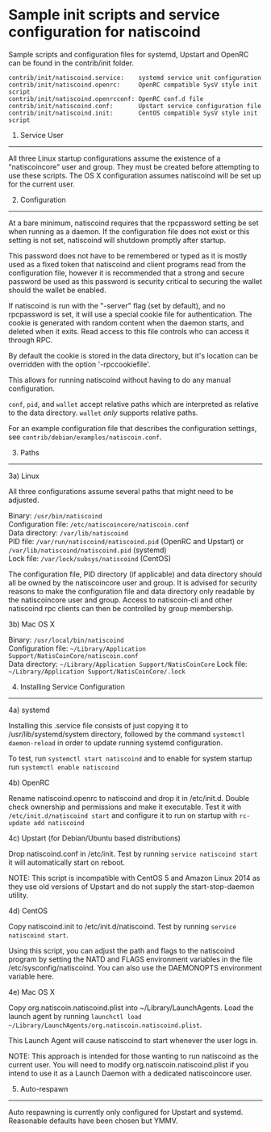 Sample init scripts and service configuration for natiscoind
==========================================================

Sample scripts and configuration files for systemd, Upstart and OpenRC
can be found in the contrib/init folder.

    contrib/init/natiscoind.service:    systemd service unit configuration
    contrib/init/natiscoind.openrc:     OpenRC compatible SysV style init script
    contrib/init/natiscoind.openrcconf: OpenRC conf.d file
    contrib/init/natiscoind.conf:       Upstart service configuration file
    contrib/init/natiscoind.init:       CentOS compatible SysV style init script

1. Service User
---------------------------------

All three Linux startup configurations assume the existence of a "natiscoincore" user
and group.  They must be created before attempting to use these scripts.
The OS X configuration assumes natiscoind will be set up for the current user.

2. Configuration
---------------------------------

At a bare minimum, natiscoind requires that the rpcpassword setting be set
when running as a daemon.  If the configuration file does not exist or this
setting is not set, natiscoind will shutdown promptly after startup.

This password does not have to be remembered or typed as it is mostly used
as a fixed token that natiscoind and client programs read from the configuration
file, however it is recommended that a strong and secure password be used
as this password is security critical to securing the wallet should the
wallet be enabled.

If natiscoind is run with the "-server" flag (set by default), and no rpcpassword is set,
it will use a special cookie file for authentication. The cookie is generated with random
content when the daemon starts, and deleted when it exits. Read access to this file
controls who can access it through RPC.

By default the cookie is stored in the data directory, but it's location can be overridden
with the option '-rpccookiefile'.

This allows for running natiscoind without having to do any manual configuration.

`conf`, `pid`, and `wallet` accept relative paths which are interpreted as
relative to the data directory. `wallet` *only* supports relative paths.

For an example configuration file that describes the configuration settings,
see `contrib/debian/examples/natiscoin.conf`.

3. Paths
---------------------------------

3a) Linux

All three configurations assume several paths that might need to be adjusted.

Binary:              `/usr/bin/natiscoind`  
Configuration file:  `/etc/natiscoincore/natiscoin.conf`  
Data directory:      `/var/lib/natiscoind`  
PID file:            `/var/run/natiscoind/natiscoind.pid` (OpenRC and Upstart) or `/var/lib/natiscoind/natiscoind.pid` (systemd)  
Lock file:           `/var/lock/subsys/natiscoind` (CentOS)  

The configuration file, PID directory (if applicable) and data directory
should all be owned by the natiscoincore user and group.  It is advised for security
reasons to make the configuration file and data directory only readable by the
natiscoincore user and group.  Access to natiscoin-cli and other natiscoind rpc clients
can then be controlled by group membership.

3b) Mac OS X

Binary:              `/usr/local/bin/natiscoind`  
Configuration file:  `~/Library/Application Support/NatisCoinCore/natiscoin.conf`  
Data directory:      `~/Library/Application Support/NatisCoinCore`
Lock file:           `~/Library/Application Support/NatisCoinCore/.lock`

4. Installing Service Configuration
-----------------------------------

4a) systemd

Installing this .service file consists of just copying it to
/usr/lib/systemd/system directory, followed by the command
`systemctl daemon-reload` in order to update running systemd configuration.

To test, run `systemctl start natiscoind` and to enable for system startup run
`systemctl enable natiscoind`

4b) OpenRC

Rename natiscoind.openrc to natiscoind and drop it in /etc/init.d.  Double
check ownership and permissions and make it executable.  Test it with
`/etc/init.d/natiscoind start` and configure it to run on startup with
`rc-update add natiscoind`

4c) Upstart (for Debian/Ubuntu based distributions)

Drop natiscoind.conf in /etc/init.  Test by running `service natiscoind start`
it will automatically start on reboot.

NOTE: This script is incompatible with CentOS 5 and Amazon Linux 2014 as they
use old versions of Upstart and do not supply the start-stop-daemon utility.

4d) CentOS

Copy natiscoind.init to /etc/init.d/natiscoind. Test by running `service natiscoind start`.

Using this script, you can adjust the path and flags to the natiscoind program by
setting the NATD and FLAGS environment variables in the file
/etc/sysconfig/natiscoind. You can also use the DAEMONOPTS environment variable here.

4e) Mac OS X

Copy org.natiscoin.natiscoind.plist into ~/Library/LaunchAgents. Load the launch agent by
running `launchctl load ~/Library/LaunchAgents/org.natiscoin.natiscoind.plist`.

This Launch Agent will cause natiscoind to start whenever the user logs in.

NOTE: This approach is intended for those wanting to run natiscoind as the current user.
You will need to modify org.natiscoin.natiscoind.plist if you intend to use it as a
Launch Daemon with a dedicated natiscoincore user.

5. Auto-respawn
-----------------------------------

Auto respawning is currently only configured for Upstart and systemd.
Reasonable defaults have been chosen but YMMV.
